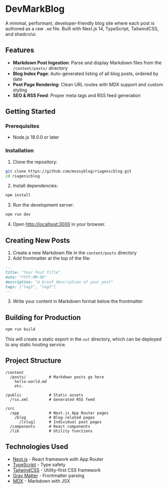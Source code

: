 # DevMarkBlog

A minimal, performant, developer-friendly blog site where each post is authored as a raw `.md` file. Built with Next.js 14, TypeScript, TailwindCSS, and shadcn/ui.

## Features

- **Markdown Post Ingestion**: Parse and display Markdown files from the `/content/posts/` directory
- **Blog Index Page**: Auto-generated listing of all blog posts, ordered by date
- **Post Page Rendering**: Clean URL routes with MDX support and custom styling
- **SEO & RSS Feed**: Proper meta tags and RSS feed generation

## Getting Started

### Prerequisites

- Node.js 18.0.0 or later

### Installation

1. Clone the repository:
```bash
git clone https://github.com/mossyblog/riagenicblog.git
cd riagenicblog
```

2. Install dependencies:
```bash
npm install
```

3. Run the development server:
```bash
npm run dev
```

4. Open [http://localhost:3000](http://localhost:3000) in your browser.

## Creating New Posts

1. Create a new Markdown file in the `content/posts` directory
2. Add frontmatter at the top of the file:
```markdown
---
title: "Your Post Title"
date: "YYYY-MM-DD"
description: "A brief description of your post"
tags: ["tag1", "tag2"]
---
```
3. Write your content in Markdown format below the frontmatter

## Building for Production

```bash
npm run build
```

This will create a static export in the `out` directory, which can be deployed to any static hosting service.

## Project Structure

```
/content
  /posts/          # Markdown posts go here
    hello-world.md
    etc.

/public            # Static assets
  /rss.xml         # Generated RSS feed

/src
  /app             # Next.js App Router pages
    /blog          # Blog-related pages
      /[slug]      # Individual post pages
  /components      # React components
  /lib             # Utility functions
```

## Technologies Used

- [Next.js](https://nextjs.org/) - React framework with App Router
- [TypeScript](https://www.typescriptlang.org/) - Type safety
- [TailwindCSS](https://tailwindcss.com/) - Utility-first CSS framework
- [Gray Matter](https://github.com/jonschlinkert/gray-matter) - Frontmatter parsing
- [MDX](https://mdxjs.com/) - Markdown with JSX
